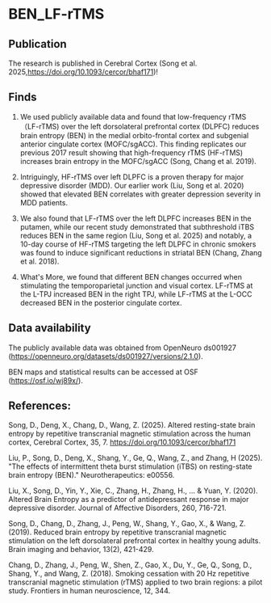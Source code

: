 # BEN_LF-rTMS


## Publication


The research is published in Cerebral Cortex (Song et al. 2025,https://doi.org/10.1093/cercor/bhaf171)!


## Finds

1. We used publicly available data and found that low-frequency rTMS（LF-rTMS) over the left dorsolateral prefrontal cortex (DLPFC) reduces brain entropy (BEN) in the medial orbito-frontal cortex and subgenial anterior cingulate cortex (MOFC/sgACC). This finding replicates our previous 2017 result showing that high-frequency rTMS (HF-rTMS) increases brain entropy in the MOFC/sgACC (Song, Chang et al. 2019).

2. Intriguingly, HF-rTMS over left DLPFC is a proven therapy for major depressive disorder (MDD). Our earlier work (Liu, Song et al. 2020) showed that elevated BEN correlates with greater depression severity in MDD patients.

3. We also found that LF-rTMS over the left DLPFC increases BEN in the putamen, while our recent study demonstrated that subthreshold iTBS reduces BEN in the same region (Liu, Song et al. 2025) and notably, a 10-day course of HF-rTMS targeting the left DLPFC in chronic smokers was found to induce significant reductions in striatal BEN (Chang, Zhang et al. 2018).


4. What's More, we found that different BEN changes occurred when stimulating the temporoparietal junction and visual cortex. LF-rTMS at the L-TPJ increased BEN in the right TPJ, while LF-rTMS at the L-OCC decreased BEN in the posterior cingulate cortex. 



## Data availability

The publicly available data was obtained from OpenNeuro ds001927 (https://openneuro.org/datasets/ds001927/versions/2.1.0).

BEN maps and statistical results can be accessed at OSF (https://osf.io/wj89x/).



## References:


Song, D., Deng, X., Chang, D., Wang, Z. (2025). Altered resting-state brain entropy by repetitive transcranial magnetic stimulation across the human cortex, Cerebral Cortex, 35, 7. https://doi.org/10.1093/cercor/bhaf171

Liu, P., Song, D., Deng, X., Shang, Y., Ge, Q., Wang, Z., and Zhang, H (2025). "The effects of intermittent theta burst stimulation (iTBS) on resting-state brain entropy (BEN)." Neurotherapeutics: e00556.

Liu, X., Song, D., Yin, Y., Xie, C., Zhang, H., Zhang, H., ... & Yuan, Y. (2020). Altered Brain Entropy as a predictor of antidepressant response in major depressive disorder. Journal of Affective Disorders, 260, 716-721.

Song, D., Chang, D., Zhang, J., Peng, W., Shang, Y., Gao, X., & Wang, Z. (2019). Reduced brain entropy by repetitive transcranial magnetic stimulation on the left dorsolateral prefrontal cortex in healthy young adults. Brain imaging and behavior, 13(2), 421-429.


Chang, D., Zhang, J., Peng, W., Shen, Z., Gao, X., Du, Y., Ge, Q., Song, D., Shang, Y., and Wang, Z. (2018). Smoking cessation with 20 Hz repetitive transcranial magnetic stimulation (rTMS) applied to two brain regions: a pilot study. Frontiers in human neuroscience, 12, 344.




